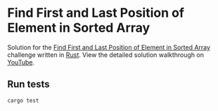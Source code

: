 # Find First and Last Position of Element in Sorted Array

Solution for the 
[Find First and Last Position of Element in Sorted Array](https://leetcode.com/problems/find-first-and-last-position-of-element-in-sorted-array/) challenge
written in [Rust](https://www.rust-lang.org/).
View the detailed solution walkthrough on [YouTube](https://www.youtube.com/user/kosayk007).

## Run tests
```
cargo test
```
